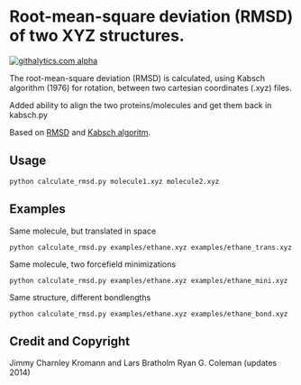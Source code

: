 Root-mean-square deviation (RMSD) of two XYZ structures.
====

[![githalytics.com alpha](https://cruel-carlota.pagodabox.com/de4affc944cd23d22da90d39df19af82 "githalytics.com")](http://githalytics.com/charnley/rmsd)

The root-mean-square deviation (RMSD) is calculated, using Kabsch algorithm (1976) for
rotation, between two cartesian coordinates (.xyz) files.

Added ability to align the two proteins/molecules and get them back in kabsch.py

Based on
[RMSD](http://en.wikipedia.org/wiki/Root-mean-square_deviation) and
[Kabsch algoritm](http://en.wikipedia.org/wiki/Kabsch_algorithm).

## Usage

    python calculate_rmsd.py molecule1.xyz molecule2.xyz

## Examples

Same molecule, but translated in space

    python calculate_rmsd.py examples/ethane.xyz examples/ethane_trans.xyz

Same molecule, two forcefield minimizations

    python calculate_rmsd.py examples/ethane.xyz examples/ethane_mini.xyz

Same structure, different bondlengths

    python calculate_rmsd.py examples/ethane.xyz examples/ethane_bond.xyz

## Credit and Copyright

Jimmy Charnley Kromann and Lars Bratholm
Ryan G. Coleman (updates 2014)

